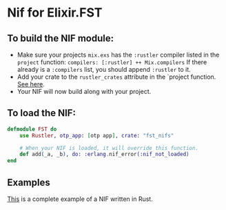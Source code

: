 # Nif for Elixir.FST

## To build the NIF module:

  * Make sure your projects `mix.exs` has the `:rustler` compiler listed in the `project` function: `compilers: [:rustler] ++ Mix.compilers` If there already is a `:compilers` list, you should append `:rustler` to it.
  * Add your crate to the `rustler_crates` attribute in the `project function. [See here](https://hexdocs.pm/rustler/basics.html#crate-configuration).
  * Your NIF will now build along with your project.

## To load the NIF:

```elixir
defmodule FST do
    use Rustler, otp_app: [otp app], crate: "fst_nifs"

    # When your NIF is loaded, it will override this function.
    def add(_a, _b), do: :erlang.nif_error(:nif_not_loaded)
end
```

## Examples
[This](https://github.com/hansihe/NifIo) is a complete example of a NIF written in Rust.
